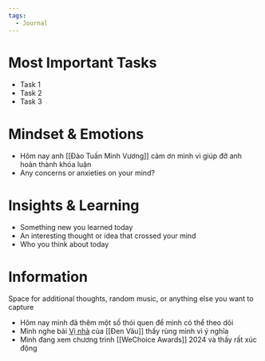```yaml
---
tags:
  - Journal
---
```

# Most Important Tasks

- Task 1
- Task 2
- Task 3

# Mindset & Emotions

- Hôm nay anh [[Đào Tuấn Minh Vương]] cảm ơn mình vì giúp đỡ anh hoàn thành khóa luận
- Any concerns or anxieties on your mind?

# Insights & Learning

- Something new you learned today
- An interesting thought or idea that crossed your mind
- Who you think about today

# Information

Space for additional thoughts, random music, or anything else you want to capture

- Hôm nay mình đã thêm một số thói quen để mình có thể theo dõi
- Mình nghe bài [Vị nhà](https://www.youtube.com/watch?v=Hqmbo0ROBQw) của [[Đen Vâu]] thấy rùng mình vì ý nghĩa
- Mình đang xem chương trình [[WeChoice Awards]] 2024 và thấy rất xúc động
